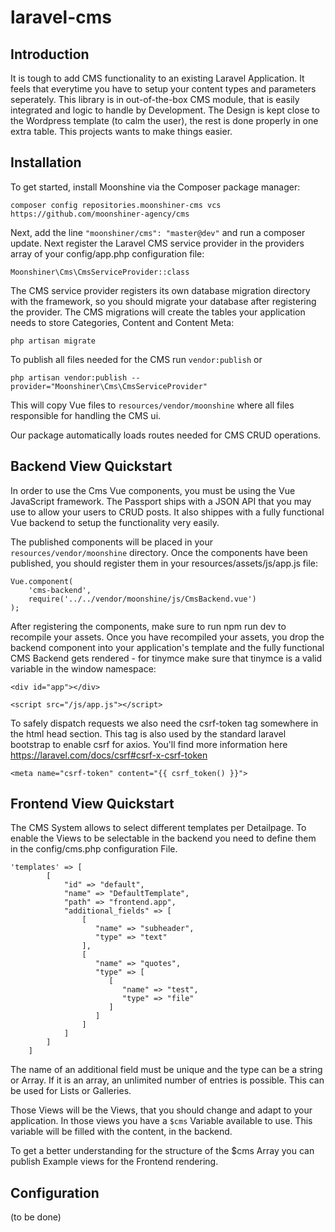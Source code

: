 # laravel-cms

## Introduction

It is tough to add CMS functionality to an existing Laravel Application. It feels that everytime you have to setup your content types and parameters seperately. This library is in out-of-the-box CMS module, that is easily integrated and logic to handle by Development. The Design is kept close to the Wordpress template (to calm the user), the rest is done properly in one extra table. This projects wants to make things easier.

## Installation

To get started, install Moonshine via the Composer package manager:

`composer config repositories.moonshiner-cms vcs https://github.com/moonshiner-agency/cms`

Next, add the line `"moonshiner/cms": "master@dev"` and run a composer update. Next register the Laravel CMS service provider in the providers array of your config/app.php configuration file:

`Moonshiner\Cms\CmsServiceProvider::class`

The CMS service provider registers its own database migration directory with the framework, so you should migrate your database after registering the provider. The CMS migrations will create the tables your application needs to store Categories, Content and Content Meta:

`php artisan migrate`

To publish all files needed for the CMS run `vendor:publish` or 

`php artisan vendor:publish --provider="Moonshiner\Cms\CmsServiceProvider"`

This will copy Vue files to `resources/vendor/moonshine` where all files responsible for handling the CMS ui.

Our package automatically loads routes needed for CMS CRUD operations.

## Backend View Quickstart

In order to use the Cms Vue components, you must be using the Vue JavaScript framework. The Passport ships with a JSON API that you may use to allow your users to CRUD posts. It also shippes with a fully functional Vue backend to setup the functionality very easily.

The published components will be placed in your `resources/vendor/moonshine` directory. Once the components have been published, you should register them in your  resources/assets/js/app.js file:

```
Vue.component(
    'cms-backend',
    require('../../vendor/moonshine/js/CmsBackend.vue')
);
```

After registering the components, make sure to run npm run dev to recompile your assets. Once you have recompiled your assets, you drop the backend component into your application's template and the fully functional CMS Backend gets rendered - for tinymce make sure that tinymce is a valid variable in the window namespace:




```
<div id="app"></div>

<script src="/js/app.js"></script>
```
To safely dispatch requests we also need the csrf-token tag somewhere in the html head section. This tag is also used by the standard laravel bootstrap to enable csrf for axios. You'll find more information here https://laravel.com/docs/csrf#csrf-x-csrf-token


```
<meta name="csrf-token" content="{{ csrf_token() }}">
```

## Frontend View Quickstart

The CMS System allows to select different templates per Detailpage. To enable the Views to be selectable in the backend you need to define them in the config/cms.php configuration File.

```
'templates' => [
        [  
            "id" => "default",
            "name" => "DefaultTemplate",
            "path" => "frontend.app",
            "additional_fields" => [  
                [  
                   "name" => "subheader",
                   "type" => "text"
                ],
                [  
                   "name" => "quotes",
                   "type" => [  
                      [  
                         "name" => "test",
                         "type" => "file"
                      ]
                   ]
                ]
            ]
        ]
    ]
```

The name of an additional field must be unique and the type can be a string or Array. If it is an array, an unlimited number of entries is possible. This can be used for Lists or Galleries.

Those Views will be the Views, that you should change and adapt to your application. In those views you have a `$cms` Variable available to use. This variable will be filled with the content, in the backend.

To get a better understanding for the structure of the $cms Array you can publish Example views for the Frontend rendering. 

## Configuration

(to be done)
